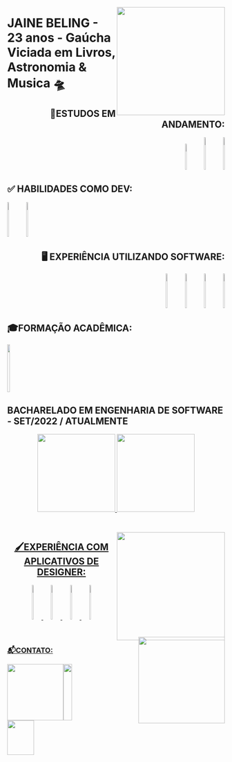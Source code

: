 <div align=""> 
  <img  align="right" width="250px" style="margin-top:-20px" src="https://github.com/JMBeling/JMBeling/assets/95389587/7b79dd1e-9c65-4878-9bbb-8ca72fd9624e"> 
  <h1>JAINE BELING - 23 anos - Gaúcha <BR> Viciada em Livros, Astronomia & Musica 🛸</h1>  
</div>

<div align="end">
  <h2>🚀ESTUDOS EM ANDAMENTO:</h2>
  <code><img height="60em "width="8%"src="https://cdn.jsdelivr.net/gh/devicons/devicon/icons/javascript/javascript-original.svg"/></code>
  <code><img height="75em "width="8%"src="https://cdn.jsdelivr.net/gh/devicons/devicon/icons/python/python-original.svg"/></code>
  <code><img height="75em "width="8%"src="https://cdn.jsdelivr.net/gh/devicons/devicon/icons/mysql/mysql-original-wordmark.svg"/></code>
</div> 

<div align="start">
  <h2>✅ HABILIDADES COMO DEV: </h2>
  <code><img height="80em "width="8%"src="https://cdn.jsdelivr.net/gh/devicons/devicon/icons/html5/html5-original.svg" /></code>
  <code><img height="80em "width="8%"src="https://cdn.jsdelivr.net/gh/devicons/devicon/icons/css3/css3-original.svg"/></code>
</div>

<div align="end">
  <h2>🖥️ EXPERIÊNCIA UTILIZANDO SOFTWARE: </h2>
  <code><img height="80em "width="8%"src="https://cdn.jsdelivr.net/gh/devicons/devicon/icons/vscode/vscode-original.svg" /></code>
  <code><img height="80em "width="8%"src="https://github.com/JMBeling/JMBeling/assets/95389587/c0f45e0f-3d40-45fa-b365-f0fc627ce48e"></code>
  <code><img height="80em "width="8%"src="https://cdn.jsdelivr.net/gh/devicons/devicon/icons/nodejs/nodejs-original.svg"></code>
  <code><img height="80em "width="8%"src="https://cdn.jsdelivr.net/gh/devicons/devicon/icons/git/git-original.svg" /></code>
</div>

<div align="start">
  <h2>🎓FORMAÇÃO ACADÊMICA: </h2>
  <code><img height="110em "width="11%"src="https://github.com/JMBeling/JMBeling/assets/95389587/bb74f20e-a720-4219-870a-f5117be1a4fe" /></code>
  <h2>BACHARELADO EM ENGENHARIA DE SOFTWARE - SET/2022 / ATUALMENTE</h2>
</div>


<div align="center" >
  <a href="https://github.com/JMBeling">
  <img height="180em" "width="80%" src="https://github-readme-stats.vercel.app/api?username=JMBeling&show_icons=true&theme=algolia&include_all_commits=true&count_private=true"/>
  <img height="180em" "width="80%" src="https://github-readme-stats.vercel.app/api/top-langs/?username=JMBeling&layout=compact&langs_count=7&theme=algolia"/> 
</div>

<br>
<br>

<div>
  <img align="right" width="250px" style="margin-top:-20px" src="https://github.com/JMBeling/JMBeling/assets/95389587/2f8855aa-3616-4c4a-bf8a-4247fd9cdb2f">
  <h2 align="center">🖌️EXPERIÊNCIA COM APLICATIVOS DE DESIGNER:</h2>
  <div align="center">
  <code><img height="80em "width="8%"src="https://cdn.jsdelivr.net/gh/devicons/devicon/icons/figma/figma-original.svg"></code>
  <code><img height="80em "width="8%"src="https://cdn.jsdelivr.net/gh/devicons/devicon/icons/photoshop/photoshop-line.svg" /></code>
  <code><img height="80em "width="8%"src="https://cdn.jsdelivr.net/gh/devicons/devicon/icons/aftereffects/aftereffects-original.svg"></code>
  <code><img height="80em "width="8%"src="https://cdn.jsdelivr.net/gh/devicons/devicon/icons/xd/xd-line.svg" /></code>
  </div>
</div>

  <br>
  <br>
  

  <div>
 <img align="right" width="200px" style="margin-top:-20px" src="https://github.com/JMBeling/JMBeling/assets/95389587/6cd60c71-f90a-445a-8837-626f74b37cd5">
  <h3>📬CONTATO:</h3>
<img align="start" width="130px"  src="https://github.com/JMBeling/JMBeling/assets/95389587/6c55cb8f-6d31-4775-ad3b-d732c23cbf54"><a href="https://www.linkedin.com/in/jaine-beling/" target="_blank"><img height="130em "width="20%"src="https://cdn.jsdelivr.net/gh/devicons/devicon/icons/linkedin/linkedin-original.svg" target="_blank"></a> <br>
 <a href="https://www.instagram.com/jm_beling/" target="_blank"><img height="80em "width="35%" src="https://img.shields.io/badge/Instagram-E4405F?style=for-the-badge&logo=instagram&logoColor=white"></a>

 </div>
